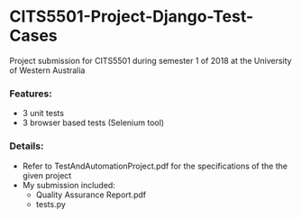 # CITS5501-Project-Django-Test-Cases
Project submission for CITS5501 during semester 1 of 2018 at the University of Western Australia

### Features:
* 3 unit tests
* 3 browser based tests (Selenium tool) 

### Details: 
* Refer to TestAndAutomationProject.pdf for the specifications of the the given project
* My submission included:
  * Quality Assurance Report.pdf
  * tests.py
